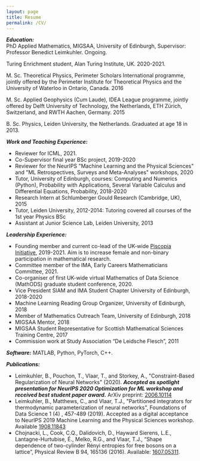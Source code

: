 ```yaml
---
layout: page
title: Resume
permalink: /CV/
---
```


***Education:*** <br>
PhD Applied Mathematics, MIGSAA, University of Edinburgh, Supervisor: Professor Benedict Leimkuhler. Ongoing.

Turing Enrichment student, Alan Turing Institute, UK. 2020-2021.

M. Sc. Theoretical Physics, Perimeter Scholars International programme, jointly offered by the Perimeter Institute for Theoretical Physics and the University of Waterloo in Ontario, Canada. 2016

M. Sc. Applied Geophysics (Cum Laude), IDEA League programme, jointly offered by Delft University of Technology, the Netherlands, ETH Zürich, Switzerland, and RWTH Aachen, Germany. 2015

B. Sc. Physics, Leiden University, the Netherlands. Graduated at age 18 in 2013. <br>
<!---Extracurricular courses in Complex Analysis, PDEs, and Dynamical Systems.-->


***Work and Teaching Experience:***
- Reviewer for ICML, 2021. 
- Co-Supervisor final year BSc project, 2019-2020
- Reviewer for the NeurIPS "Machine Learning and the Physical Sciences" and "ML Retrospectives, Surveys and Meta-Analyses" workshops, 2020
- Tutor, University of Edinburgh, courses: Computing and Numerics (Python), Probability with Applications, Several Variable Calculus and Differential Equations, Probability, 2018-2020
- Research Intern at Schlumberger Gould Research (Cambridge, UK), 2015
- Tutor, Leiden University, 2012-2014: Tutoring covered all courses of the 1st year Physics BSc
- Assistant at Junior Science Lab, Leiden University, 2013

***Leadership Experience:***
- Founding member and current co-lead of the UK-wide [Piscopia Initiative]({{TiffanyVlaar.github.io}}/jekyll/update/2020/09/10/PiscopiaInitiative.html), 2019-2021. Aim is to increase female and non-binary participation in mathematical research. 
- Committee member of the IMA, Early Careers Mathematicians Committee, 2021.
- Co-organiser of first UK-wide virtual Mathematics of Data Science (MathODS) graduate student conference, 2020.
- Vice President SIAM and IMA Student Chapter University of Edinburgh, 2018-2020
- Machine Learning Reading Group Organizer, University of Edinburgh, 2018
- Member of Mathematics Outreach Team, University of Edinburgh, 2018
- MIGSAA Mentor, 2018
- MIGSAA Student Representative for Scottish Mathematical Sciences Training Centre, 2017
- Commission work at Study Association “De Leidsche Flesch”, 2011

***Software:***
 MATLAB, Python, PyTorch, C++.

***Publications:***
- Leimkuhler, B., Pouchon, T., Vlaar, T., and Storkey, A., "Constraint-Based Regularization of Neural Networks" (2020). ***Accepted as spotlight presentation for NeurIPS 2020 Optimization for ML workshop and received best student paper award.*** ArXiv preprint: [2006.10114](https://arxiv.org/abs/2006.10114)
- Leimkuhler, B., Matthews, C., and Vlaar, T.J., "Partitioned integrators for thermodynamic parameterization of neural networks", Foundations of Data Science 1 (4) , 457-489 (2019). Accepted as a digital acceptance to NeurIPS 2019 Machine Learning and the Physical Sciences workshop. Available [1908.11843](https://arxiv.org/abs/1908.11843)
- Chojnacki, L., Cook, C.Q., Dalidovich, D., Hayward Sierens, L.E., Lantagne-Hurtubise, É., Melko, R.G., and Vlaar, T.J., “Shape dependence of two-cylinder Rényi entropies for free bosons on a lattice”, Physical Review B 94, 165136 (2016). Available: [1607.05311](https://arxiv.org/abs/1607.05311). 
